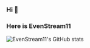 ### Hi 👋
### Here is EvenStream11

![EvenStream11's GitHub stats](https://github-readme-stats.vercel.app/api?username=evenstream11&count_private=true&show_icons=true&theme=Gradient)

<!--START_SECTION:waka-->
<!--END_SECTION:waka-->
